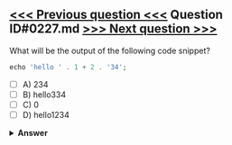 [<<< Previous question <<<](0226.md)   Question ID#0227.md   [>>> Next question >>>](0228.md)
---

What will be the output of the following code snippet?
```php
echo 'hello ' . 1 + 2 . '34';
```

- [ ] A) 234
- [ ] B) hello334
- [ ] C) 0
- [ ] D) hello1234

<details><summary><b>Answer</b></summary>
<p>
  Answer: <strong>A</strong>
</p>
</details>
